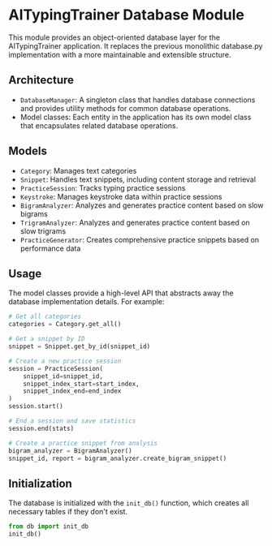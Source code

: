# AITypingTrainer Database Module

This module provides an object-oriented database layer for the AITypingTrainer application. It replaces the previous monolithic database.py implementation with a more maintainable and extensible structure.

## Architecture

- `DatabaseManager`: A singleton class that handles database connections and provides utility methods for common database operations.
- Model classes: Each entity in the application has its own model class that encapsulates related database operations.

## Models

- `Category`: Manages text categories
- `Snippet`: Handles text snippets, including content storage and retrieval
- `PracticeSession`: Tracks typing practice sessions
- `Keystroke`: Manages keystroke data within practice sessions
- `BigramAnalyzer`: Analyzes and generates practice content based on slow bigrams
- `TrigramAnalyzer`: Analyzes and generates practice content based on slow trigrams
- `PracticeGenerator`: Creates comprehensive practice snippets based on performance data

## Usage

The model classes provide a high-level API that abstracts away the database implementation details. For example:

```python
# Get all categories
categories = Category.get_all()

# Get a snippet by ID
snippet = Snippet.get_by_id(snippet_id)

# Create a new practice session
session = PracticeSession(
    snippet_id=snippet_id,
    snippet_index_start=start_index,
    snippet_index_end=end_index
)
session.start()

# End a session and save statistics
session.end(stats)

# Create a practice snippet from analysis
bigram_analyzer = BigramAnalyzer()
snippet_id, report = bigram_analyzer.create_bigram_snippet()
```

## Initialization

The database is initialized with the `init_db()` function, which creates all necessary tables if they don't exist.

```python
from db import init_db
init_db()
```
